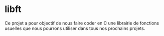 # libft
 Ce projet a pour objectif de nous faire coder en C une librairie de fonctions usuelles que nous pourrons utiliser dans tous nos prochains projets.

